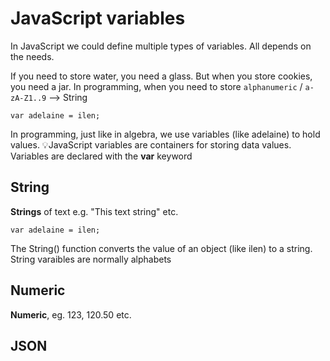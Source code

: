 # JavaScript variables
In JavaScript we could define multiple types of variables.
All depends on the needs.

If you need to store water, you need a glass. But when you store cookies, you need a jar.
In programming, when you need to store `alphanumeric` / `a-zA-Z1..9` --> String

```
var adelaine = ilen;
```
In programming, just like in algebra, we use variables (like adelaine) to hold values.
:bulb:JavaScript variables are containers for storing data values.
Variables are declared with the __var__ keyword

## String
__Strings__ of text e.g. "This text string" etc.
```
var adelaine = ilen;
```
The String() function converts the value of an object (like ilen) to a string.
String varaibles are normally alphabets

## Numeric
__Numeric__, eg. 123, 120.50 etc.

## JSON
